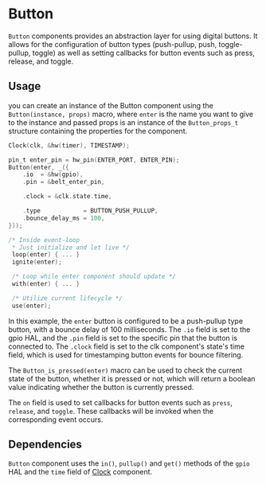 # Button

`Button` components provides an abstraction layer for using digital buttons. It allows for the configuration of button types (push-pullup, push, toggle-pullup, toggle) as well as setting callbacks for button events such as press, release, and toggle.

## Usage

you can create an instance of the Button component using the `Button(instance, props)` macro, where `enter` is the name you want to give to the instance and passed props is an instance of the `Button_props_t` structure containing the properties for the component.

```c
Clock(clk, &hw(timer), TIMESTAMP);

pin_t enter_pin = hw_pin(ENTER_PORT, ENTER_PIN);
Button(enter, _({
    .io  = &hw(gpio),
    .pin = &belt_enter_pin,

    .clock = &clk.state.time,

    .type            = BUTTON_PUSH_PULLUP,
    .bounce_delay_ms = 100,
}));

/* Inside event-loop
 * Just initialize and let live */
 loop(enter) { ... }
 ignite(enter);

 /* Loop while enter component should update */
 with(enter) { ... }

 /* Utilize current lifecycle */
 use(enter);
```

In this example, the `enter` button is configured to be a push-pullup type button, with a bounce delay of 100 milliseconds. The `.io` field is set to the gpio HAL, and the `.pin` field is set to the specific pin that the button is connected to. The `.clock` field is set to the clk component's state's time field, which is used for timestamping button events for bounce filtering.

The `Button_is_pressed(enter)` macro can be used to check the current state of the button, whether it is pressed or not, which will return a boolean value indicating whether the button is currently pressed.

The `on` field is used to set callbacks for button events such as `press`, `release`, and `toggle`. These callbacks will be invoked when the corresponding event occurs.

## Dependencies

`Button` component uses the `in()`, `pullup()` and `get()` methods of the `gpio` HAL and the `time` field of [Clock](../Clock) component.
